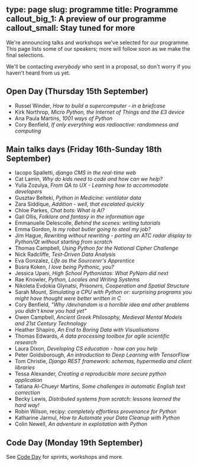 type: page
slug: programme
title: Programme
callout_big_1: A preview of our programme
callout_small: Stay tuned for more
---

We're announcing talks and workshops we've selected for our programme. This page lists some of our speakers; more
will follow soon as we make the final selections.

We'll be contacting *everybody* who sent in a proposal, so don't worry if you haven't heard from us yet.

## Open Day (Thursday 15th September)

* Russel Winder, *How to build a supercomputer - in a briefcase*
* Kirk Northrop, *Micro Python, the Internet of Things and the £3 device*
* Ana Paula Martins, *1001 ways of Python*
* Cory Benfield, *If only everything was radioactive: randomness and computing*

## Main talks days (Friday 16th-Sunday 18th September)

* Iacopo Spalletti, *django CMS in the real-time web*
* Cat Lamin, *Why do kids need to code and how can we help?*
* Yulia Zozulya, *From QA to UX - Learning how to accommodate developers*
* Gusztav Belteki, *Python in Medicine: ventilator data*
* Zara Siddique, *Addition - well, that escalated quickly*
* Chloe Parkes, *Chat bots: What is AI?*
* Gail Ollis, *Folklore and fantasy in the information age*
* Emmanuelle Delescolle, *Behind the scenes: writing tutorials*
* Emma Gordon, *Is my robot butler going to steal my job?*
* Jim Hague, *Rewriting without rewriting - porting an ATC radar display to Python/Qt without starting from scratch*
* Thomas Campbell, *Using Python for the National Cipher Challenge*
* Nick Radcliffe, *Test-Driven Data Analysis*
* Eva Gonzalez, *Life as the Sourcerer's Apprentice*
* Busra Koken, *I love being Pythonic, you?*
* Jessica Upani, *High School Pythonistas: What PyNam did next*
* Rae Knowler, *Python, Locales and Writing Systems*
* Nikoleta Evdokia Glynatsi, *Prisoners, Cooperation and Spatial Structure*
* Sarah Mount, *Simulating a CPU with Python or: surprising programs you might have thought were better written in C*
* Cory Benfield, *"Why /dev/random is a horrible idea and other problems you didn't know you had yet"*
* Owen Campbell, *Ancient Greek Philosophy, Medieval Mental Models and 21st Century Technology*
* Heather Shapiro, *An End to Boring Data with Visualisations*
* Thomas Edwards, *A data processing toolbox for agile scientific research*
* Laura Dixon, *Developing CS education - how can you help*
* Peter Goldsborough, *An introduction to Deep Learning with TensorFlow*
* Tom Christie, *Django REST framework: schemas, hypermedia and client libraries*
* Tessa Alexander, *Creating a reproducible more secure python application*
* Tatiana Al-Chueyr Martins, *Some challenges in automatic English text correction*
* Becky Lewis, *Distributed systems from scratch: lessons learned the hard way!*
* Robin Wilson, recipy: *completely effortless provenance for Python*
* Katharine Jarmul, *How to Automate your Data Cleanup with Python*
* Colin Newell, *An adventure in exploitation with Python*

## Code Day (Monday 19th September)

See [Code Day](/code-day) for sprints, workshops and more.
